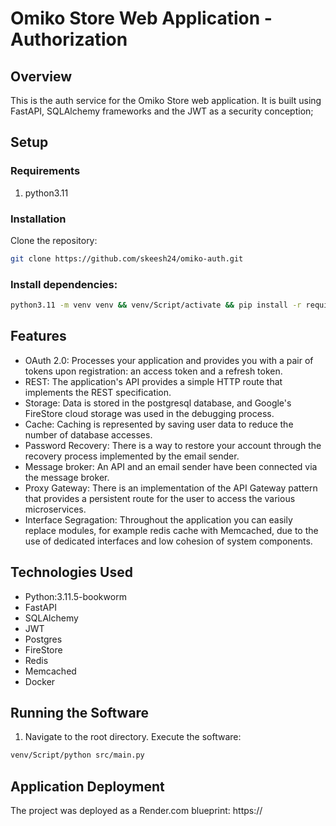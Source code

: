 # Omiko Store Web Application - Authorization
## Overview
This is the auth service for the Omiko Store web application. 
It is built using FastAPI, SQLAlchemy frameworks and the JWT as a security conception; 

## Setup
### Requirements
1. python3.11

### Installation

Clone the repository:

```bash
git clone https://github.com/skeesh24/omiko-auth.git
```

### Install dependencies:

```bash
python3.11 -m venv venv && venv/Script/activate && pip install -r requirements.txt
```

## Features
- OAuth 2.0: Processes your application and provides you with a pair of tokens upon registration: an access token and a refresh token.
- REST: The application's API provides a simple HTTP route that implements the REST specification.
- Storage: Data is stored in the postgresql database, and Google's FireStore cloud storage was used in the debugging process.
- Cache: Caching is represented by saving user data to reduce the number of database accesses.
- Password Recovery: There is a way to restore your account through the recovery process implemented by the email sender.
- Message broker: An API and an email sender have been connected via the message broker.
- Proxy Gateway: There is an implementation of the API Gateway pattern that provides a persistent route for the user to access the various microservices.
- Interface Segragation: Throughout the application you can easily replace modules, for example redis cache with Memcached, due to the use of dedicated interfaces and low cohesion of system components.

## Technologies Used
- Python:3.11.5-bookworm
- FastAPI
- SQLAlchemy
- JWT
- Postgres
- FireStore
- Redis
- Memcached
- Docker

## Running the Software
1. Navigate to the root directory. Execute the software:
```bash
venv/Script/python src/main.py
```

## Application Deployment
The project was deployed as a Render.com blueprint:
https://
